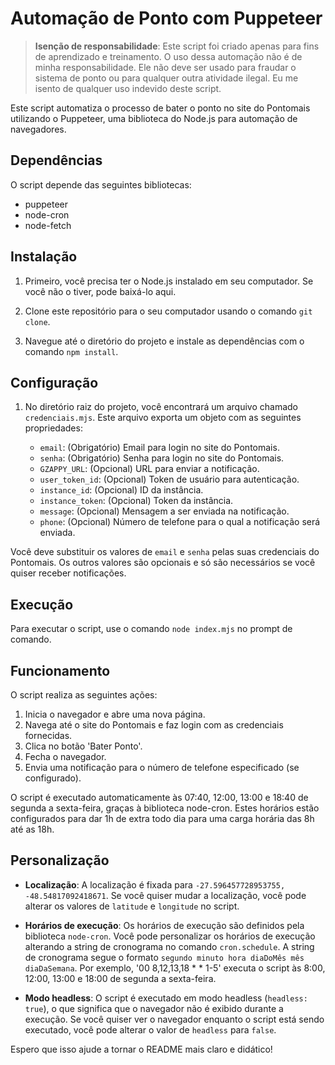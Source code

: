 # Automação de Ponto com Puppeteer

> **Isenção de responsabilidade**: Este script foi criado apenas para fins de aprendizado e treinamento. O uso dessa automação não é de minha responsabilidade. Ele não deve ser usado para fraudar o sistema de ponto ou para qualquer outra atividade ilegal. Eu me isento de qualquer uso indevido deste script.

Este script automatiza o processo de bater o ponto no site do Pontomais utilizando o Puppeteer, uma biblioteca do Node.js para automação de navegadores.

## Dependências

O script depende das seguintes bibliotecas:

- puppeteer
- node-cron
- node-fetch

## Instalação

1. Primeiro, você precisa ter o Node.js instalado em seu computador. Se você não o tiver, pode baixá-lo aqui.

2. Clone este repositório para o seu computador usando o comando `git clone`.

3. Navegue até o diretório do projeto e instale as dependências com o comando `npm install`.

## Configuração

1. No diretório raiz do projeto, você encontrará um arquivo chamado `credenciais.mjs`. Este arquivo exporta um objeto com as seguintes propriedades:

   - `email`: (Obrigatório) Email para login no site do Pontomais.
   - `senha`: (Obrigatório) Senha para login no site do Pontomais.
   - `GZAPPY_URL`: (Opcional) URL para enviar a notificação.
   - `user_token_id`: (Opcional) Token de usuário para autenticação.
   - `instance_id`: (Opcional) ID da instância.
   - `instance_token`: (Opcional) Token da instância.
   - `message`: (Opcional) Mensagem a ser enviada na notificação.
   - `phone`: (Opcional) Número de telefone para o qual a notificação será enviada.

Você deve substituir os valores de `email` e `senha` pelas suas credenciais do Pontomais. Os outros valores são opcionais e só são necessários se você quiser receber notificações.

## Execução

Para executar o script, use o comando `node index.mjs` no prompt de comando.

## Funcionamento

O script realiza as seguintes ações:

1. Inicia o navegador e abre uma nova página.
2. Navega até o site do Pontomais e faz login com as credenciais fornecidas.
3. Clica no botão 'Bater Ponto'.
4. Fecha o navegador.
5. Envia uma notificação para o número de telefone especificado (se configurado).

O script é executado automaticamente às 07:40, 12:00, 13:00 e 18:40 de segunda a sexta-feira, graças à biblioteca node-cron. Estes horários estão configurados para dar 1h de extra todo dia para uma carga horária das 8h até as 18h.

## Personalização

- **Localização**: A localização é fixada para `-27.596457728953755, -48.54817092418671`. Se você quiser mudar a localização, você pode alterar os valores de `latitude` e `longitude` no script.

- **Horários de execução**: Os horários de execução são definidos pela biblioteca `node-cron`. Você pode personalizar os horários de execução alterando a string de cronograma no comando `cron.schedule`. A string de cronograma segue o formato `segundo minuto hora diaDoMês mês diaDaSemana`. Por exemplo, '00 8,12,13,18 * * 1-5' executa o script às 8:00, 12:00, 13:00 e 18:00 de segunda a sexta-feira.

- **Modo headless**: O script é executado em modo headless (`headless: true`), o que significa que o navegador não é exibido durante a execução. Se você quiser ver o navegador enquanto o script está sendo executado, você pode alterar o valor de `headless` para `false`.

Espero que isso ajude a tornar o README mais claro e didático!
